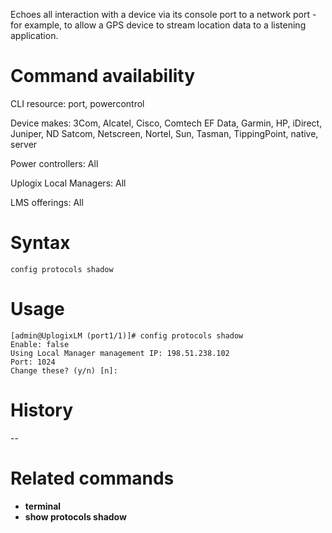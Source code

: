 <!-- 5.4 -->

Echoes all interaction with a device via its console port to a network port - for example, to allow a GPS device to stream location data to a listening application.

# Command availability 

CLI resource: port, powercontrol

Device makes: 3Com, Alcatel, Cisco, Comtech EF Data, Garmin, HP, iDirect, Juniper, ND Satcom, Netscreen, Nortel, Sun, Tasman, TippingPoint, native, server

Power controllers: All

Uplogix Local Managers: All

LMS offerings: All

# Syntax 

```
config protocols shadow
```

# Usage 

```
[admin@UplogixLM (port1/1)]# config protocols shadow
Enable: false
Using Local Manager management IP: 198.51.238.102
Port: 1024
Change these? (y/n) [n]:
```

# History 

--

# Related commands 

- **terminal**
- **show protocols shadow**
